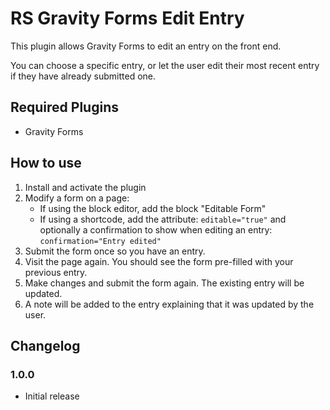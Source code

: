 # RS Gravity Forms Edit Entry

This plugin allows Gravity Forms to edit an entry on the front end.

You can choose a specific entry, or let the user edit their most recent entry if they have already submitted one.

## Required Plugins

* Gravity Forms

## How to use

1. Install and activate the plugin
2. Modify a form on a page:
   * If using the block editor, add the block "Editable Form"
   * If using a shortcode, add the attribute: `editable="true"` and optionally a confirmation to show when editing an entry: `confirmation="Entry edited"`
3. Submit the form once so you have an entry.
4. Visit the page again. You should see the form pre-filled with your previous entry.
5. Make changes and submit the form again. The existing entry will be updated.
6. A note will be added to the entry explaining that it was updated by the user.

## Changelog

### 1.0.0

* Initial release
